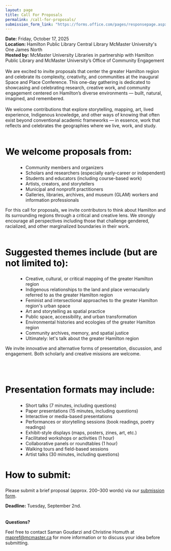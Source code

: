 ```yaml
---
layout: page
title: Call For Proposals
permalink: /call-for-proposals/
submission_form_link: "https://forms.office.com/pages/responsepage.aspx?id=B2M3RCm0rUKMJSjNSW9HcndTJ3da0tFKsa29IOLyRPVUMEkyUzhLTEhPMk85SzZYMFZIOTdZT1RBQSQlQCN0PWcu&route=shorturl"
---
```


<div class="content-container" role="main">

<strong>Date:</strong> Friday, October 17, 2025<br>
<strong>Location:</strong> Hamilton Public Library Central Library McMaster University's One James North<br>
<strong>Hosted by:</strong> McMaster University Libraries in partnership with Hamilton Public Library and McMaster University’s Office of Community Engagement
<br><br>
We are excited to invite proposals that center the greater Hamilton region and celebrate its complexity, creativity, and communities at the inaugural Space and Place Conference. This one-day gathering is dedicated to showcasing and celebrating research, creative work, and community engagement centered on Hamilton’s diverse environments — built, natural, imagined, and remembered.
<br><br>
We welcome contributions that explore storytelling, mapping, art, lived experience, Indigenous knowledge, and other ways of knowing that often exist beyond conventional academic frameworks — in essence, work that reflects and celebrates the geographies where we live, work, and study.
<br><br>

<h2 style="text-align: left; color: black; font-size: 2em;">We welcome proposals from:</h2>
<ul style="margin-left: 40px;">
<li>Community members and organizers</li>

<li>Scholars and researchers (especially early-career or independent)</li>

<li>Students and educators (including course-based work)</li>

<li>Artists, creators, and storytellers</li>

<li>Municipal and nonprofit practitioners</li>

<li>Galleries, libraries, archives, and museum (GLAM) workers and information professionals</li>
</ul>

For this call for proposals, we invite contributors to think about Hamilton and its surrounding regions through a critical and creative lens. We strongly encourage all perspectives including those that challenge gendered, racialized, and other marginalized boundaries in their work.
<br><br>

<h2 style="text-align: left; color: black; font-size: 2em;">Suggested themes include (but are not limited to):</h2>

<ul style="margin-left: 40px;">
<li>Creative, cultural, or critical mapping of the greater Hamilton region</li>

<li>Indigenous relationships to the land and place vernacularly referred to as the greater Hamilton region</li>

<li>Feminist and intersectional approaches to the greater Hamilton region's urban space</li>

<li>Art and storytelling as spatial practice</li>

<li>Public space, accessibility, and urban transformation</li>

<li>Environmental histories and ecologies of the greater Hamilton region</li>

<li>Community archives, memory, and spatial justice</li>

<li>Ultimately: let's talk about the greater Hamilton region</li>
</ul>

We invite innovative and alternative forms of presentation, discussion, and engagement. Both scholarly and creative missions are welcome.

<br><br>

<h2 style="text-align: left; color: black; font-size: 2em;">Presentation formats may include:</h2>

<ul style="margin-left: 40px;">
<li>Short talks (7 minutes, including questions)</li>

<li>Paper presentations (15 minutes, including questions)</li>

<li>Interactive or media-based presentations</li>

<li>Performances or storytelling sessions (book readings, poetry readings)</li>

<li>Exhibit-style displays (maps, posters, zines, art, etc.)</li>

<li>Facilitated workshops or activities (1 hour)</li>

<li>Collaborative panels or roundtables (1 hour)</li>

<li>Walking tours and field-based sessions</li>

<li>Artist talks (30 minutes, including questions)</li>
</ul>

<h2 style="text-align: left; color: black; font-size: 2em;">How to submit:</h2>

<p>
  Please submit a brief proposal (approx. 200–300 words) via our 
  <a href="{{page.submission_form_link}}">submission form</a>.
</p>

<strong>Deadline:</strong> Tuesday, September 2nd.
<br><br><br>
<strong>Questions?</strong>

Feel free to contact Saman Goudarzi and Christine Homuth at
<a href="mailto:mapref@mcmaster.ca">mapref@mcmaster.ca</a> for more information or to discuss your idea before submitting.

</div>
